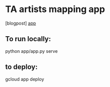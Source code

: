 # TA artists mapping app

[blogpost]
[app](https://compute-5-6-18.appspot.com/)


## To run locally:

python app/app.py serve

## to deploy:

gcloud app deploy

